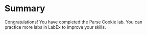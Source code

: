 # Summary

Congratulations! You have completed the Parse Cookie lab. You can practice more labs in LabEx to improve your skills.
